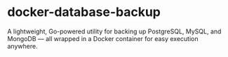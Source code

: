 # docker-database-backup
A lightweight, Go-powered utility for backing up PostgreSQL, MySQL, and MongoDB — all wrapped in a Docker container for easy execution anywhere.
